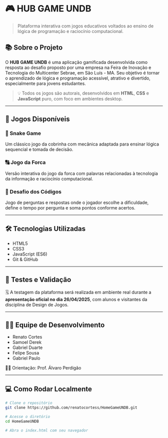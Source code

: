 # 🎮 HUB GAME UNDB

> Plataforma interativa com jogos educativos voltados ao ensino de lógica de programação e raciocínio computacional.



## 📚 Sobre o Projeto

O **HUB GAME UNDB** é uma aplicação gamificada desenvolvida como resposta ao desafio proposto por uma empresa na Feira de Inovação e Tecnologia do Multicenter Sebrae, em São Luís - MA. Seu objetivo é tornar o aprendizado de lógica e programação acessível, atrativo e divertido, especialmente para jovens estudantes.

> 💡 Todos os jogos são autorais, desenvolvidos em **HTML**, **CSS** e **JavaScript** puro, com foco em ambientes desktop.

---

## 🧠 Jogos Disponíveis

### 🐍 Snake Game
Um clássico jogo da cobrinha com mecânica adaptada para ensinar lógica sequencial e tomada de decisão.

### 🔠 Jogo da Forca
Versão interativa do jogo da forca com palavras relacionadas à tecnologia da informação e raciocínio computacional.

### 🧩 Desafio dos Códigos
Jogo de perguntas e respostas onde o jogador escolhe a dificuldade, define o tempo por pergunta e soma pontos conforme acertos.

---

## 🛠️ Tecnologias Utilizadas

- HTML5
- CSS3
- JavaScript (ES6)
- Git & GitHub

---

## 🧪 Testes e Validação

🗓️ A testagem da plataforma será realizada em ambiente real durante a **apresentação oficial no dia 26/04/2025**, com alunos e visitantes da disciplina de Design de Jogos.

---

## 👨‍💻 Equipe de Desenvolvimento

- Renato Cortes  
- Samoel Derek  
- Gabriel Duarte  
- Felipe Sousa  
- Gabriel Paulo  

👨‍🏫 Orientação: Prof. Álvaro Perdigão

---

## 💻 Como Rodar Localmente

```bash
# Clone o repositório
git clone https://github.com/renatocortess/HomeGameUNDB.git

# Acesse o diretório
cd HomeGameUNDB

# Abra o index.html com seu navegador
